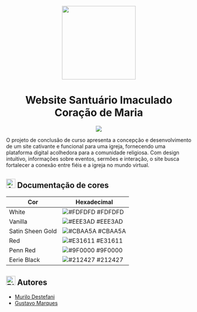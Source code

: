 <p align="center">
    <img src="https://santuario-imaculado-coracao-de-maria.netlify.app/assets/img/logo.png" width="200">
</p>

## <h1 style="text-align: center;">Website Santuário Imaculado Coração de Maria</h1>

<p align="center">
    <img src="https://api.netlify.com/api/v1/badges/2a5f0851-938f-4ebf-a4ef-13e32623cf94/deploy-status">
</p>

<p>O projeto de conclusão de curso apresenta a concepção e desenvolvimento de um site cativante e funcional para uma igreja, fornecendo uma plataforma digital acolhedora para a comunidade religiosa. Com design intuitivo, informações sobre eventos, sermões e interação, o site busca fortalecer a conexão entre fiéis e a igreja no mundo virtual.</p>

## <img src="https://raw.githubusercontent.com/Tarikul-Islam-Anik/Animated-Fluent-Emojis/master/Emojis/Activities/Artist%20Palette.png" alt="Artist Palette" width="25" height="25" /> Documentação de cores

| Cor               | Hexadecimal                                                |
| ----------------- | ---------------------------------------------------------------- |
| White       | ![#FDFDFD](https://via.placeholder.com/10/fdfdfd?text=+) #FDFDFD |
| Vanilla       | ![#EEE3AD](https://via.placeholder.com/10/eee3ad?text=+) #EEE3AD |
| Satin Sheen Gold       | ![#CBAA5A](https://via.placeholder.com/10/cbaa5a?text=+) #CBAA5A |
| Red       | ![#E31611](https://via.placeholder.com/10/e31611?text=+) #E31611 |
| Penn Red       | ![#9F0000](https://via.placeholder.com/10/9f0000?text=+) #9F0000 |
| Eerie Black       | ![#212427](https://via.placeholder.com/10/212427?text=+) #212427 |



## <img src="https://raw.githubusercontent.com/Tarikul-Islam-Anik/Animated-Fluent-Emojis/master/Emojis/Objects/Black%20Nib.png" alt="Black Nib" width="25" height="25" /> Autores

- [Murilo Destefani](https://github.com/murilodestefani)
- [Gustavo Marques](https://github.com/GustavoMarquess)

